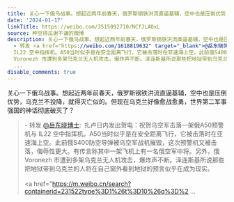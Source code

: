 ```yaml
---
title: 关心一下俄乌战事。想起近两年前春天，俄罗斯钢铁洪流直逼基辅，空中也是压倒优势，乌克兰不投降，就得灭亡似的。但现在乌克兰好像愈战愈勇，世界第二军事强国的...
date: '2024-01-17'
linkTitle: https://weibo.com/3515092710/NCfJLAOxL
source: 种豆得瓜谢不谦的微博
description: 关心一下俄乌战事。想起近两年前春天，俄罗斯钢铁洪流直逼基辅，空中也是压倒优势，乌克兰不投降，就得灭亡似的。但现在乌克兰好像愈战愈勇，世界第二军事强国的神话彻底破灭了？<br><blockquote>
  - 转发 <a href="https://weibo.com/1618819632" target="_blank">@岳东晓博士</a>: 扎卢日内发出贺电：祝贺乌空军击落一架俄A50预警机与
  IL22 空中指挥机。A50当时似乎是在安全距离飞行，它被击落时在亚速海上空。此前俄S400防空导弹被乌空军战机摧毁，这次预警机又被击落，侮辱性更大。有传言称其中一架飞机上有一名俄空军中将。另外，俄
  Voronezh 市遭到多架乌克兰无人机攻击，爆炸声不断。泽连斯基所说那些把地狱带到乌克兰的人将在自己窗外看到地狱的预言似乎在成为现实。<br><br><a href="https://m.weibo.cn/search?containerid=231522type%3D1%26t%3D10%26q%3D%2
  ...
disable_comments: true
---
```

关心一下俄乌战事。想起近两年前春天，俄罗斯钢铁洪流直逼基辅，空中也是压倒优势，乌克兰不投降，就得灭亡似的。但现在乌克兰好像愈战愈勇，世界第二军事强国的神话彻底破灭了？<br><blockquote> - 转发 <a href="https://weibo.com/1618819632" target="_blank">@岳东晓博士</a>: 扎卢日内发出贺电：祝贺乌空军击落一架俄A50预警机与 IL22 空中指挥机。A50当时似乎是在安全距离飞行，它被击落时在亚速海上空。此前俄S400防空导弹被乌空军战机摧毁，这次预警机又被击落，侮辱性更大。有传言称其中一架飞机上有一名俄空军中将。另外，俄 Voronezh 市遭到多架乌克兰无人机攻击，爆炸声不断。泽连斯基所说那些把地狱带到乌克兰的人将在自己窗外看到地狱的预言似乎在成为现实。<br><br><a href="https://m.weibo.cn/search?containerid=231522type%3D1%26t%3D10%26q%3D%2 ...